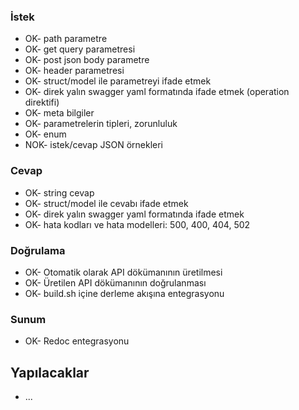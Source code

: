 ### İstek
- OK- path parametre
- OK- get query parametresi
- OK- post json body parametre
- OK- header parametresi
- OK- struct/model ile parametreyi ifade etmek
- OK- direk yalın swagger yaml formatında ifade etmek (operation direktifi)
- OK- meta bilgiler
- OK- parametrelerin tipleri, zorunluluk
- OK- enum
- NOK- istek/cevap JSON örnekleri
 
### Cevap
- OK- string cevap
- OK- struct/model ile cevabı ifade etmek
- OK- direk yalın swagger yaml formatında ifade etmek
- OK- hata kodları ve hata modelleri: 500, 400, 404, 502

### Doğrulama
- OK- Otomatik olarak API dökümanının üretilmesi
- OK- Üretilen API dökümanının doğrulanması
- OK- build.sh içine derleme akışına entegrasyonu
 
### Sunum
- OK- Redoc entegrasyonu

## Yapılacaklar
- ...